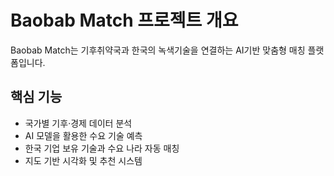 # Baobab Match 프로젝트 개요

Baobab Match는 기후취약국과 한국의 녹색기술을 연결하는 AI기반 맞춤형 매칭 플랫폼입니다.

## 핵심 기능

- 국가별 기후·경제 데이터 분석
- AI 모델을 활용한 수요 기술 예측
- 한국 기업 보유 기술과 수요 나라 자동 매칭
- 지도 기반 시각화 및 추천 시스템
